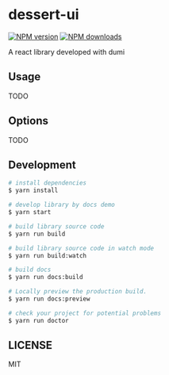 # dessert-ui

[![NPM version](https://img.shields.io/npm/v/dessert-ui.svg?style=flat)](https://npmjs.org/package/dessert-ui)
[![NPM downloads](http://img.shields.io/npm/dm/dessert-ui.svg?style=flat)](https://npmjs.org/package/dessert-ui)

A react library developed with dumi

## Usage

TODO

## Options

TODO

## Development

```bash
# install dependencies
$ yarn install

# develop library by docs demo
$ yarn start

# build library source code
$ yarn run build

# build library source code in watch mode
$ yarn run build:watch

# build docs
$ yarn run docs:build

# Locally preview the production build.
$ yarn run docs:preview

# check your project for potential problems
$ yarn run doctor
```

## LICENSE

MIT
